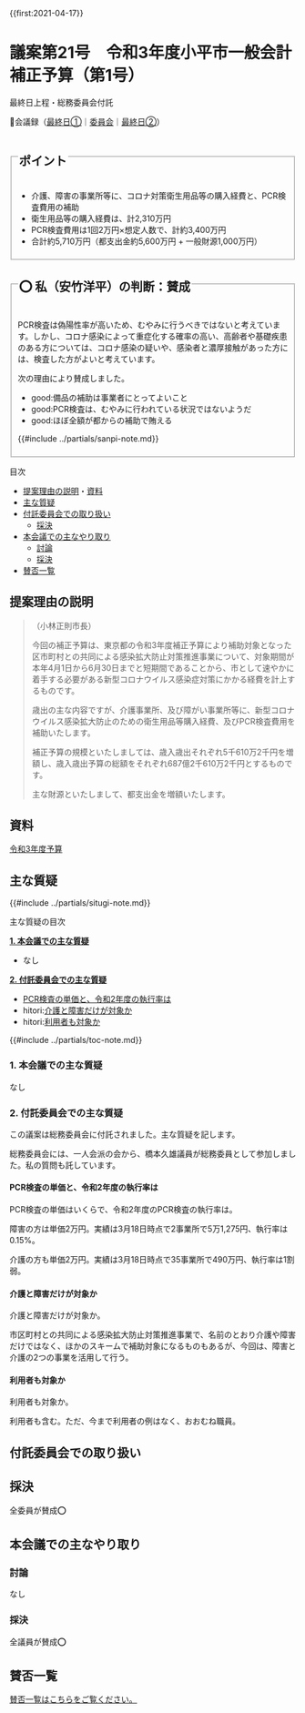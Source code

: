 {{first:2021-04-17}}

# 議案第21号　令和3年度小平市一般会計補正予算（第1号）

<i class="fa fa-gavel" aria-hidden="true"></i> 最終日上程・総務委員会付託

<p id="read-kaigiroku">📄会議録（<a href="https://ssp.kaigiroku.net/tenant/kodaira/SpMinuteView.html?council_id=1201&schedule_id=7&minute_id=144&is_search=true">最終日①</a>｜<a href="https://ssp.kaigiroku.net/tenant/kodaira/SpMinuteView.html?council_id=1211&schedule_id=4&minute_id=2&is_search=true">委員会</a>｜<a href="https://ssp.kaigiroku.net/tenant/kodaira/SpMinuteView.html?council_id=1201&schedule_id=7&minute_id=153&is_search=true">最終日②</a>）</p>

<fieldset class="pnt">
  <legend><h2>ポイント</h2></legend>

- 介護、障害の事業所等に、コロナ対策衛生用品等の購入経費と、PCR検査費用の補助
- 衛生用品等の購入経費は、計2,310万円
- PCR検査費用は1回2万円×想定人数で、計約3,400万円
- 合計約5,710万円（都支出金約5,600万円 + 一般財源1,000万円）

</fieldset>

<fieldset class="sanpi">
  <legend><h2>⭕️ 私（安竹洋平）の判断：賛成</h2></legend>

PCR検査は偽陽性率が高いため、むやみに行うべきではないと考えています。しかし、コロナ感染によって重症化する確率の高い、高齢者や基礎疾患のある方については、コロナ感染の疑いや、感染者と濃厚接触があった方には、検査した方がよいと考えています。

次の理由により賛成しました。

- good:備品の補助は事業者にとってよいこと
- good:PCR検査は、むやみに行われている状況ではないようだ
- good:ほぼ全額が都からの補助で賄える

{{#include ../partials/sanpi-note.md}}

</fieldset>

<div class="toc">

目次

- [提案理由の説明](#提案理由の説明)・[資料](#資料)
- [主な質疑](#主な質疑)
- [付託委員会での取り扱い](#付託委員会での取り扱い)
  - [採決](#採決)
- [本会議での主なやり取り](#本会議での主なやり取り)
  - [討論](#討論)
  - [採決](#採決-1)
- [賛否一覧](#賛否一覧)

</div>

## 提案理由の説明

> （小林正則市長）
>
> 今回の補正予算は、東京都の令和3年度補正予算により補助対象となった区市町村との共同による感染拡大防止対策推進事業について、対象期間が本年4月1日から6月30日までと短期間であることから、市として速やかに着手する必要がある新型コロナウイルス感染症対策にかかる経費を計上するものです。
>
> 歳出の主な内容ですが、介護事業所、及び障がい事業所等に、新型コロナウイルス感染拡大防止のための衛生用品等購入経費、及びPCR検査費用を補助いたします。
>
> 補正予算の規模といたしましては、歳入歳出それぞれ5千610万2千円を増額し、歳入歳出予算の総額をそれぞれ687億2千610万2千円とするものです。
>
> 主な財源といたしまして、都支出金を増額いたします。

## 資料

[令和3年度予算](https://www.city.kodaira.tokyo.jp/kurashi/085/085735.html)

<div class="ippan-situgi">

## 主な質疑
{{#include ../partials/situgi-note.md}}

<div class="toc">

主な質疑の目次

**[1. 本会議での主な質疑](#1-本会議での主な質疑)**

- なし

**[2. 付託委員会での主な質疑](#2-付託委員会での主な質疑)**

- [PCR検査の単価と、令和2年度の執行率は](#pcr検査の単価と令和2年度の執行率は)
- hitori:[介護と障害だけが対象か](#介護と障害だけが対象か)
- hitori:[利用者も対象か](#利用者も対象か)

{{#include ../partials/toc-note.md}}

</div>

### 1. 本会議での主な質疑

なし

### 2. 付託委員会での主な質疑

この議案は総務委員会に付託されました。主な質疑を記します。

総務委員会には、一人会派の会から、橋本久雄議員が総務委員として参加しました。私の質問も託しています。

#### PCR検査の単価と、令和2年度の執行率は

<div class="bln bleft" data-speaker="他会派の議員">

PCR検査の単価はいくらで、令和2年度のPCR検査の執行率は。

</div>

<div class="bln bright" data-speaker="障がい者支援課長（岡田）">

障害の方は単価2万円。実績は3月18日時点で2事業所で5万1,275円、執行率は0.15%。

</div>

<div class="bln bright" data-speaker="高齢者支援課長（藤川）">

介護の方も単価2万円。実績は3月18日時点で35事業所で490万円、執行率は1割弱。

</div>

#### 介護と障害だけが対象か

<div class="bln bleft" data-speaker="👍 橋本久雄議員（一人会派の会）">

介護と障害だけが対象か。

</div>

<div class="bln bright" data-speaker="障がい者支援課長（岡田）">

市区町村との共同による感染拡大防止対策推進事業で、名前のとおり介護や障害だけではなく、ほかのスキームで補助対象になるものもあるが、今回は、障害と介護の2つの事業を活用して行う。

</div>

#### 利用者も対象か

<div class="bln bleft" data-speaker="👍 橋本久雄議員（一人会派の会）">

利用者も対象か。

</div>

<div class="bln bright" data-speaker="高齢者支援課長（藤川）">

利用者も含む。ただ、今まで利用者の例はなく、おおむね職員。

</div>




</div>

## 付託委員会での取り扱い
## 採決
全委員が賛成⭕️

## 本会議での主なやり取り
### 討論
なし

### 採決
全議員が賛成⭕️

## 賛否一覧
[賛否一覧はこちらをご覧ください。](../kekka-ichiran.md#賛否)